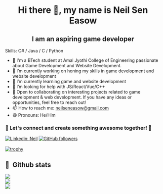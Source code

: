 <h1 align="center">Hi there 👋, my name is Neil Sen Easow</h1>
<h2 align="center">I am an aspiring game developer</h2>


Skills: C# / Java / C / Python

- 👀 I'm a BTech student at Amal Jyothi College of Engineering passionate about Game Development and Website Development.
- 🔭 I’m currently working on honing my skills in game development and website development  
- 🌱 I’m currently learning game and website development 
- 🤔 I’m looking for help with JS/React/Vue/C++
- 💞️ Open to collaborating on interesting projects related to game development & web development. If you have any ideas or opportunities, feel free to reach out!
- 📫 How to reach me: neilseneasow@gmail.com 
- 😄 Pronouns: He/Him

<h3> 🌟 Let's connect and create something awesome together! 🚀 </h3>

[![Linkedin: Neil](https://img.shields.io/badge/LinkedIn-0077B5?style=for-the-badge&logo=linkedin&logoColor=white&link=)](https://www.linkedin.com/in/neil-sen-easow-973606258/)
[![GitHub followers](https://img.shields.io/badge/GitHub-100000?style=for-the-badge&logo=github&logoColor=white)](https://github.com/NeilSenEasow)
<br><br/>
[![trophy](https://github-profile-trophy.vercel.app/?username=NeilSenEasow)](https://github.com/ryo-ma/github-profile-trophy)

 

## 🧰 &nbsp;Github stats
![](https://github-readme-stats-alpha-snowy-32.vercel.app/api?username=neilseneasow&theme=merko&hide_border=false&include_all_commits=true&count_private=true)<br/>
![](https://github-readme-streak-stats.herokuapp.com/?user=neilseneasow&theme=radical&hide_border=false)<br/>
![](https://github-readme-stats-alpha-snowy-32.vercel.app/api/top-langs/?username=neilseneasow&theme=merko&hide_border=false&include_all_commits=true&count_private=true&layout=compact&langs_count=8)

<!---
NeilSenEasow/NeilSenEasow is a ✨ special ✨ repository because its `README.md` (this file) appears on your GitHub profile.
You can click the Preview link to take a look at your changes.
--->
